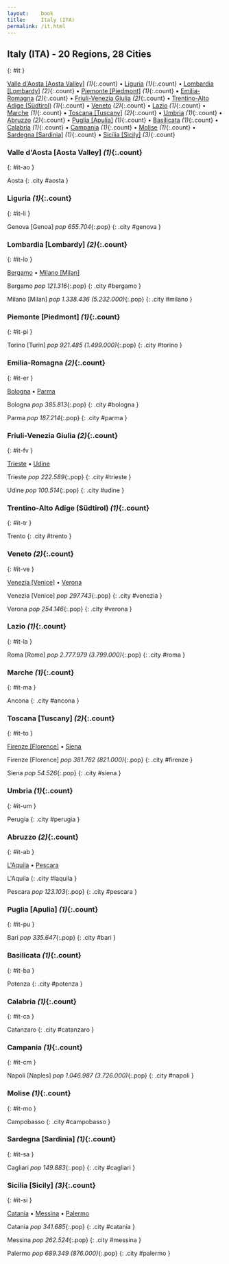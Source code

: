 ```yaml
---
layout:    book
title:     Italy (ITA)
permalink: /it.html
---
```


## Italy (ITA) - 20 Regions, 28 Cities
{: #it }


[Valle d'Aosta [Aosta Valley]](#it-ao) _(1)_{:.count} • [Liguria](#it-li) _(1)_{:.count} • [Lombardia [Lombardy]](#it-lo) _(2)_{:.count} • [Piemonte [Piedmont]](#it-pi) _(1)_{:.count} • [Emilia-Romagna](#it-er) _(2)_{:.count} • [Friuli-Venezia Giulia](#it-fv) _(2)_{:.count} • [Trentino-Alto Adige (Südtirol)](#it-tr) _(1)_{:.count} • [Veneto](#it-ve) _(2)_{:.count} • [Lazio](#it-la) _(1)_{:.count} • [Marche](#it-ma) _(1)_{:.count} • [Toscana [Tuscany]](#it-to) _(2)_{:.count} • [Umbria](#it-um) _(1)_{:.count} • [Abruzzo](#it-ab) _(2)_{:.count} • [Puglia [Apulia]](#it-pu) _(1)_{:.count} • [Basilicata](#it-ba) _(1)_{:.count} • [Calabria](#it-ca) _(1)_{:.count} • [Campania](#it-cm) _(1)_{:.count} • [Molise](#it-mo) _(1)_{:.count} • [Sardegna [Sardinia]](#it-sa) _(1)_{:.count} • [Sicilia [Sicily]](#it-si) _(3)_{:.count}




### Valle d'Aosta [Aosta Valley] _(1)_{:.count}
{: #it-ao }




<div class='columns2' markdown='1'>


Aosta  {: .city #aosta } <br>

</div>



### Liguria _(1)_{:.count}
{: #it-li }




<div class='columns2' markdown='1'>


Genova [Genoa]  _pop 655.704_{:.pop} {: .city #genova } <br>

</div>



### Lombardia [Lombardy] _(2)_{:.count}
{: #it-lo }


[Bergamo](#bergamo) • [Milano [Milan]](#milano)

<div class='columns2' markdown='1'>


Bergamo  _pop 121.316_{:.pop} {: .city #bergamo } <br>

Milano [Milan]  _pop 1.338.436 (5.232.000)_{:.pop} {: .city #milano } <br>

</div>



### Piemonte [Piedmont] _(1)_{:.count}
{: #it-pi }




<div class='columns2' markdown='1'>


Torino [Turin]  _pop 921.485 (1.499.000)_{:.pop} {: .city #torino } <br>

</div>



### Emilia-Romagna _(2)_{:.count}
{: #it-er }


[Bologna](#bologna) • [Parma](#parma)

<div class='columns2' markdown='1'>


Bologna  _pop 385.813_{:.pop} {: .city #bologna } <br>

Parma  _pop 187.214_{:.pop} {: .city #parma } <br>

</div>



### Friuli-Venezia Giulia _(2)_{:.count}
{: #it-fv }


[Trieste](#trieste) • [Udine](#udine)

<div class='columns2' markdown='1'>


Trieste  _pop 222.589_{:.pop} {: .city #trieste } <br>

Udine  _pop 100.514_{:.pop} {: .city #udine } <br>

</div>



### Trentino-Alto Adige (Südtirol) _(1)_{:.count}
{: #it-tr }




<div class='columns2' markdown='1'>


Trento  {: .city #trento } <br>

</div>



### Veneto _(2)_{:.count}
{: #it-ve }


[Venezia [Venice]](#venezia) • [Verona](#verona)

<div class='columns2' markdown='1'>


Venezia [Venice]  _pop 297.743_{:.pop} {: .city #venezia } <br>

Verona  _pop 254.146_{:.pop} {: .city #verona } <br>

</div>



### Lazio _(1)_{:.count}
{: #it-la }




<div class='columns2' markdown='1'>


Roma [Rome]  _pop 2.777.979 (3.799.000)_{:.pop} {: .city #roma } <br>

</div>



### Marche _(1)_{:.count}
{: #it-ma }




<div class='columns2' markdown='1'>


Ancona  {: .city #ancona } <br>

</div>



### Toscana [Tuscany] _(2)_{:.count}
{: #it-to }


[Firenze [Florence]](#firenze) • [Siena](#siena)

<div class='columns2' markdown='1'>


Firenze [Florence]  _pop 381.762 (821.000)_{:.pop} {: .city #firenze } <br>

Siena  _pop 54.526_{:.pop} {: .city #siena } <br>

</div>



### Umbria _(1)_{:.count}
{: #it-um }




<div class='columns2' markdown='1'>


Perugia  {: .city #perugia } <br>

</div>



### Abruzzo _(2)_{:.count}
{: #it-ab }


[L'Aquila](#laquila) • [Pescara](#pescara)

<div class='columns2' markdown='1'>


L'Aquila  {: .city #laquila } <br>

Pescara  _pop 123.103_{:.pop} {: .city #pescara } <br>

</div>



### Puglia [Apulia] _(1)_{:.count}
{: #it-pu }




<div class='columns2' markdown='1'>


Bari  _pop 335.647_{:.pop} {: .city #bari } <br>

</div>



### Basilicata _(1)_{:.count}
{: #it-ba }




<div class='columns2' markdown='1'>


Potenza  {: .city #potenza } <br>

</div>



### Calabria _(1)_{:.count}
{: #it-ca }




<div class='columns2' markdown='1'>


Catanzaro  {: .city #catanzaro } <br>

</div>



### Campania _(1)_{:.count}
{: #it-cm }




<div class='columns2' markdown='1'>


Napoli [Naples]  _pop 1.046.987 (3.726.000)_{:.pop} {: .city #napoli } <br>

</div>



### Molise _(1)_{:.count}
{: #it-mo }




<div class='columns2' markdown='1'>


Campobasso  {: .city #campobasso } <br>

</div>



### Sardegna [Sardinia] _(1)_{:.count}
{: #it-sa }




<div class='columns2' markdown='1'>


Cagliari  _pop 149.883_{:.pop} {: .city #cagliari } <br>

</div>



### Sicilia [Sicily] _(3)_{:.count}
{: #it-si }


[Catania](#catania) • [Messina](#messina) • [Palermo](#palermo)

<div class='columns2' markdown='1'>


Catania  _pop 341.685_{:.pop} {: .city #catania } <br>

Messina  _pop 262.524_{:.pop} {: .city #messina } <br>

Palermo  _pop 689.349 (876.000)_{:.pop} {: .city #palermo } <br>

</div>


 
